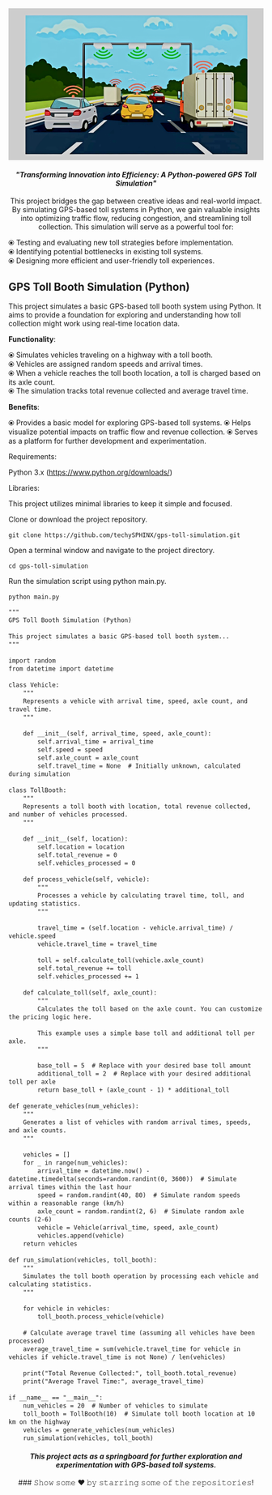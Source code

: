<img align="middle" src="assets/frontend.jpg" alt="alternate_text" width="1000px" height="300px">

<h4 align="center">
  <I>"Transforming Innovation into Efficiency: A Python-powered GPS Toll Simulation"</I>
</h4>

<p align="middle">This project bridges the gap between creative ideas and real-world impact. By simulating GPS-based toll systems in Python, we gain valuable insights into optimizing traffic flow, reducing congestion, and streamlining toll collection. This simulation will serve as a powerful tool for:</p>

⦿ Testing and evaluating new toll strategies before implementation.
<br>
⦿ Identifying potential bottlenecks in existing toll systems.
<br>
⦿ Designing more efficient and user-friendly toll experiences.
<br>

## GPS Toll Booth Simulation (Python)

<p align="left">This project simulates a basic GPS-based toll booth system using Python. It aims to provide a foundation for exploring and understanding how toll collection might work using real-time location data.</p>

**Functionality**:

⦿ Simulates vehicles traveling on a highway with a toll booth.
<br>
⦿ Vehicles are assigned random speeds and arrival times.
<br>
⦿ When a vehicle reaches the toll booth location, a toll is charged based on its axle count.
<br>
⦿ The simulation tracks total revenue collected and average travel time.

**Benefits**:

⦿ Provides a basic model for exploring GPS-based toll systems.
⦿ Helps visualize potential impacts on traffic flow and revenue collection.
⦿ Serves as a platform for further development and experimentation.

Requirements:

Python 3.x (https://www.python.org/downloads/)

Libraries:

This project utilizes minimal libraries to keep it simple and focused.

Clone or download the project repository.

```
git clone https://github.com/techySPHINX/gps-toll-simulation.git
```

Open a terminal window and navigate to the project directory.
```
cd gps-toll-simulation
```

Run the simulation script using python main.py.
```
python main.py
```

```
"""
GPS Toll Booth Simulation (Python)

This project simulates a basic GPS-based toll booth system...
"""

import random
from datetime import datetime

class Vehicle:
    """
    Represents a vehicle with arrival time, speed, axle count, and travel time.
    """

    def __init__(self, arrival_time, speed, axle_count):
        self.arrival_time = arrival_time
        self.speed = speed
        self.axle_count = axle_count
        self.travel_time = None  # Initially unknown, calculated during simulation

class TollBooth:
    """
    Represents a toll booth with location, total revenue collected, and number of vehicles processed.
    """

    def __init__(self, location):
        self.location = location
        self.total_revenue = 0
        self.vehicles_processed = 0

    def process_vehicle(self, vehicle):
        """
        Processes a vehicle by calculating travel time, toll, and updating statistics.
        """

        travel_time = (self.location - vehicle.arrival_time) / vehicle.speed
        vehicle.travel_time = travel_time

        toll = self.calculate_toll(vehicle.axle_count)
        self.total_revenue += toll
        self.vehicles_processed += 1

    def calculate_toll(self, axle_count):
        """
        Calculates the toll based on the axle count. You can customize the pricing logic here.

        This example uses a simple base toll and additional toll per axle.
        """

        base_toll = 5  # Replace with your desired base toll amount
        additional_toll = 2  # Replace with your desired additional toll per axle
        return base_toll + (axle_count - 1) * additional_toll

def generate_vehicles(num_vehicles):
    """
    Generates a list of vehicles with random arrival times, speeds, and axle counts.
    """

    vehicles = []
    for _ in range(num_vehicles):
        arrival_time = datetime.now() - datetime.timedelta(seconds=random.randint(0, 3600))  # Simulate arrival times within the last hour
        speed = random.randint(40, 80)  # Simulate random speeds within a reasonable range (km/h)
        axle_count = random.randint(2, 6)  # Simulate random axle counts (2-6)
        vehicle = Vehicle(arrival_time, speed, axle_count)
        vehicles.append(vehicle)
    return vehicles

def run_simulation(vehicles, toll_booth):
    """
    Simulates the toll booth operation by processing each vehicle and calculating statistics.
    """

    for vehicle in vehicles:
        toll_booth.process_vehicle(vehicle)

    # Calculate average travel time (assuming all vehicles have been processed)
    average_travel_time = sum(vehicle.travel_time for vehicle in vehicles if vehicle.travel_time is not None) / len(vehicles)

    print("Total Revenue Collected:", toll_booth.total_revenue)
    print("Average Travel Time:", average_travel_time)

if __name__ == "__main__":
    num_vehicles = 20  # Number of vehicles to simulate
    toll_booth = TollBooth(10)  # Simulate toll booth location at 10 km on the highway
    vehicles = generate_vehicles(num_vehicles)
    run_simulation(vehicles, toll_booth)

```

<h4 align="center"><I>This project acts as a springboard for further exploration and experimentation with GPS-based toll systems. </I></h4>
<div align="center">
### 𝚂𝚑𝚘𝚠 𝚜𝚘𝚖𝚎 ❤️ 𝚋𝚢 𝚜𝚝𝚊𝚛𝚛𝚒𝚗𝚐 𝚜𝚘𝚖𝚎 𝚘𝚏 𝚝𝚑𝚎 𝚛𝚎𝚙𝚘𝚜𝚒𝚝𝚘𝚛𝚒𝚎𝚜!
</div>
